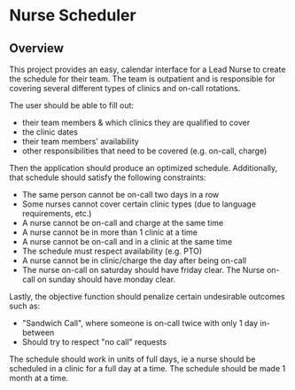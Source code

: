 # Nurse Scheduler

## Overview
This project provides an easy, calendar interface for a Lead Nurse to create the schedule for their team. The team is outpatient and is responsible for covering several different types of clinics and on-call rotations.

The user should be able to fill out:

* their team members & which clinics they are qualified to cover
* the clinic dates
* their team members' availability
* other responsibilities that need to be covered (e.g. on-call, charge)

Then the application should produce an optimized schedule. Additionally, that schedule should satisfy the following constraints:

* The same person cannot be on-call two days in a row
* Some nurses cannot cover certain clinic types (due to language requirements, etc.)
* A nurse cannot be on-call and charge at the same time
* A nurse cannot be in more than 1 clinic at a time
* A nurse cannot be on-call and in a clinic at the same time
* The schedule must respect availability (e.g. PTO)
* A nurse cannot be in clinic/charge the day after being on-call
* The nurse on-call on saturday should have friday clear. The Nurse on-call on sunday should have monday clear.

Lastly, the objective function should penalize certain undesirable outcomes such as: 

* "Sandwich Call", where someone is on-call twice with only 1 day in-between
* Should try to respect "no call" requests

The schedule should work in units of full days, ie a nurse should be scheduled in a clinic for a full day at a time. The schedule should be made 1 month at a time.
